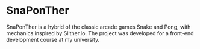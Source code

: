 # SnaPonTher
SnaPonTher is a hybrid of the classic arcade games Snake and Pong, with mechanics inspired by Slither.io. The project was developed for a front-end development course at my university.

